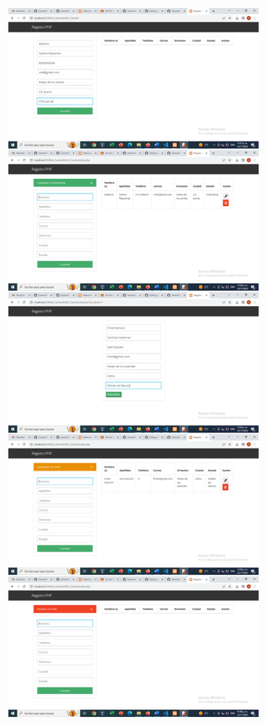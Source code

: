 
![](https://github.com/SantosM128/tbl_Cliente/blob/61911da15ce321ab6469a730606a243b6e0e0b89/im1.PNG)
![](https://github.com/SantosM128/tbl_Cliente/blob/61911da15ce321ab6469a730606a243b6e0e0b89/im2.PNG)
![](https://github.com/SantosM128/tbl_Cliente/blob/61911da15ce321ab6469a730606a243b6e0e0b89/im3.PNG)
![](https://github.com/SantosM128/tbl_Cliente/blob/61911da15ce321ab6469a730606a243b6e0e0b89/im4.PNG)
![](https://github.com/SantosM128/tbl_Cliente/blob/61911da15ce321ab6469a730606a243b6e0e0b89/im5.PNG)
